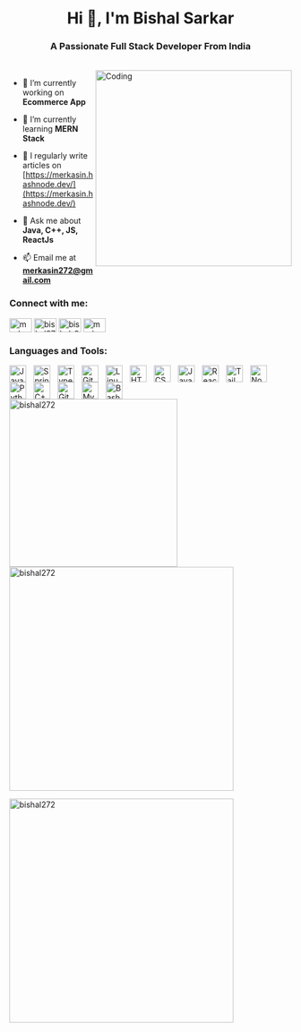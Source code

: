 <h1 align="center">Hi 👋, I'm Bishal Sarkar</h1>
<h3 align="center">A Passionate Full Stack Developer From India</h3>
<br/>
<img align="right" alt="Coding" width="350" src="https://media0.giphy.com/media/v1.Y2lkPTc5MGI3NjExZTQ0NWFiNDZiOTFkZmMyZTNjNjJiMzdmOTI1ZjQxMzRjOTQ5MTBjMyZjdD1n/qgQUggAC3Pfv687qPC/giphy.gif">

- 🔭 I’m currently working on **Ecommerce App**

- 🌱 I’m currently learning **MERN Stack**

- 📝 I regularly write articles on [https://merkasin.hashnode.dev/](https://merkasin.hashnode.dev/)

- 💬 Ask me about **Java, C++, JS, ReactJs**

- 📫 Email me at **merkasin272@gmail.com**

<h3 align="left">Connect with me:</h3>
<p align="left">

<a href="https://twitter.com/merkasin" target="blank"><img align="center" src="https://raw.githubusercontent.com/rahuldkjain/github-profile-readme-generator/master/src/images/icons/Social/twitter.svg" alt="merkasin" height="25" width="40" /></a>
<a href="https://linkedin.com/in/bishal272" target="blank"><img align="center" src="https://raw.githubusercontent.com/rahuldkjain/github-profile-readme-generator/master/src/images/icons/Social/linked-in-alt.svg" alt="bishal272" height="25" width="40" /></a>
<a href="https://instagram.com/bishal_272" target="blank"><img align="center" src="https://raw.githubusercontent.com/rahuldkjain/github-profile-readme-generator/master/src/images/icons/Social/instagram.svg" alt="bishal_272" height="25" width="40" /></a>
<a href="https://www.leetcode.com/merkasin272" target="blank"><img align="center" src="https://raw.githubusercontent.com/rahuldkjain/github-profile-readme-generator/master/src/images/icons/Social/leet-code.svg" alt="merkasin272" height="25" width="40" /></a>
</p>

<h3 align="left">Languages and Tools:</h3>
<p align="left">
<img align="left" alt="Java" width="30px" style="padding-right:10px;" src="https://cdn.jsdelivr.net/gh/devicons/devicon/icons/java/java-original.svg"/>
<img align="left" alt="Spring" width="30px" style="padding-right:10px;" src="https://cdn.jsdelivr.net/gh/devicons/devicon/icons/spring/spring-original.svg" />
<img align="left" alt="TypeScript" width="30px" style="padding-right:10px;" src="https://cdn.jsdelivr.net/gh/devicons/devicon/icons/typescript/typescript-plain.svg" />
<img align="left" alt="Git" width="30px" style="padding-right:10px;" src="https://cdn.jsdelivr.net/gh/devicons/devicon/icons/git/git-original.svg" />
<img align="left" alt="Linux" width="30px" style="padding-right:10px;" src="https://cdn.jsdelivr.net/gh/devicons/devicon/icons/linux/linux-original.svg" />
<img align="left" alt="HTML" width="30px" style="padding-right:10px;" src="https://cdn.jsdelivr.net/gh/devicons/devicon/icons/html5/html5-plain.svg" />
<img align="left" alt="CSS" width="30px" style="padding-right:10px;" src="https://cdn.jsdelivr.net/gh/devicons/devicon/icons/css3/css3-plain.svg" />
<img align="left" alt="JavaScript" width="30px" style="padding-right:10px;" src="https://cdn.jsdelivr.net/gh/devicons/devicon/icons/javascript/javascript-plain.svg" />
<img align="left" alt="React" width="30px" style="padding-right:10px;" src="https://cdn.jsdelivr.net/gh/devicons/devicon/icons/react/react-original.svg" />
<img align="left" alt="Tailwind-css" width="30px" style="padding-right:10px;" src="https://cdn.jsdelivr.net/gh/devicons/devicon/icons/tailwindcss/tailwindcss-plain.svg" />
<img align="left" alt="NodeJS" width="30px" style="padding-right:10px;" src="https://cdn.jsdelivr.net/gh/devicons/devicon/icons/nodejs/nodejs-original.svg" />
<img align="left" alt="Python" width="30px" style="padding-right:10px;" src="https://cdn.jsdelivr.net/gh/devicons/devicon/icons/python/python-plain.svg" />
<img align="left" alt="C++" width="30px" style="padding-right:10px;" src="https://cdn.jsdelivr.net/gh/devicons/devicon/icons/cplusplus/cplusplus-line.svg" />
<img align="left" alt="GitHub" width="30px" style="padding-right:10px;" src="https://cdn.jsdelivr.net/gh/devicons/devicon/icons/github/github-original.svg" />
<img align="left" alt="Mysql" width="30px" style="padding-right:10px;" src="https://cdn.jsdelivr.net/gh/devicons/devicon/icons/mysql/mysql-plain.svg" />
<img align="left" alt="Bash" width="30px" style="padding-right:8px;" src="https://cdn.jsdelivr.net/gh/devicons/devicon/icons/mongodb/mongodb-original.svg" />
<br />

#
</p>

<p><img align="left" src="https://github-readme-stats.vercel.app/api/top-langs?username=bishal272&show_icons=true&locale=en&layout=compact&theme=github_dark" alt="bishal272" width="300"/></p>

<p>&nbsp;<img align="center" src="https://github-readme-stats.vercel.app/api?username=bishal272&show_icons=true&locale=en&theme=github_dark" alt="bishal272" width="400"/></p>

<p><img align="center" src="https://github-readme-streak-stats.herokuapp.com/?user=bishal272&theme=github_dark" alt="bishal272" width="400"/></p>
